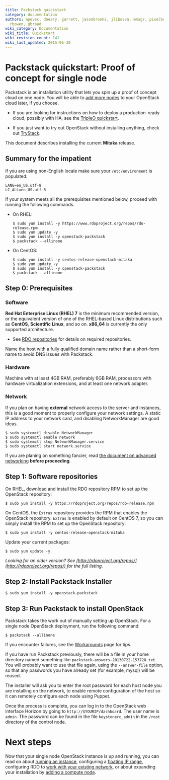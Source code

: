 ```yaml
---
title: Packstack quickstart
category: documentation
authors: apevec, dneary, garrett, jasonbrooks, jlibosva, mmagr, pixelbeat, pmyers,
  rbowen, gbraad
wiki_category: Documentation
wiki_title: Quickstart
wiki_revision_count: 141
wiki_last_updated: 2015-06-30
---
```


# Packstack quickstart: Proof of concept for single node

Packstack is an installation utility that lets you spin up a proof of concept cloud on one node. You will be able to [add more nodes](Adding_a_compute_node) to your OpenStack cloud later, if you choose.

* If you are looking for instructions on how to deploy a production-ready cloud, possibly with HA, see the [TripleO quickstart](/tripleo).

* If you just want to try out OpenStack without installing anything, check out [TryStack](http://trystack.org).

This document describes installing the current **Mitaka** release.

## Summary for the impatient

If you are using non-English locale make sure your `/etc/environment` is populated:
    
    LANG=en_US.utf-8
    LC_ALL=en_US.utf-8

If your system meets all the prerequisites mentioned below, proceed with running the following commands.

* On RHEL:

  ```
  $ sudo yum install -y https://www.rdoproject.org/repos/rdo-release.rpm
  $ sudo yum update -y
  $ sudo yum install -y openstack-packstack
  $ packstack --allinone
  ```

* On CentOS:

  ```
  $ sudo yum install -y centos-release-openstack-mitaka
  $ sudo yum update -y
  $ sudo yum install -y openstack-packstack
  $ packstack --allinone
  ```

## Step 0: Prerequisites

### Software

**Red Hat Enterprise Linux (RHEL) 7** is the minimum recommended version, or the equivalent version of one of the RHEL-based Linux distributions such as **CentOS**, **Scientific Linux**, and so on. **x86_64** is currently the only supported architecture.

* See [RDO repositories](repositories) for details on required repositories.

Name the host with a fully qualified domain name rather than a short-form name to avoid DNS issues with Packstack.

### Hardware

Machine with at least 4GB RAM, preferably 6GB RAM, processors with hardware virtualization extensions, and at least one network adapter.

### Network

If you plan on having **external** network access to the server and instances, this is a good moment to properly configure your network settings. A static IP address to your network card, and disabling NetworkManager are good ideas.

  ```
  $ sudo systemctl disable NetworkManager
  $ sudo systemctl enable network
  $ sudo systemctl stop NetworkManager.service
  $ sudo systemctl start network.service
  ```

If you are planing on something fancier, read [the document on advanced networking](https://www.rdoproject.org/networking/neutron-with-existing-external-network/) **before proceeding**.

## Step 1: Software repositories

On RHEL, download and install the RDO repository RPM to set up the OpenStack repository:

  ```
  $ sudo yum install -y https://rdoproject.org/repos/rdo-release.rpm
  ```
  
On CentOS, the `Extras` repository provides the RPM that enables the OpenStack repository. `Extras` is enabled by default on CentOS 7, so you can simply install the RPM to set up the OpenStack repository:

  ```
  $ sudo yum install -y centos-release-openstack-mitaka
  ```

Update your current packages:

  ```
  $ sudo yum update -y
  ```

_Looking for an older version? See [http://rdoproject.org/repos/](http://rdoproject.org/repos/) for the full listing._

## Step 2: Install Packstack Installer

  ```
  $ sudo yum install -y openstack-packstack
  ```

## Step 3: Run Packstack to install OpenStack

Packstack takes the work out of manually setting up OpenStack. For a single node OpenStack deployment, run the following command:

  ```
  $ packstack --allinone
  ```
  
If you encounter failures, see the [Workarounds](Workarounds) page for tips.

If you have run Packstack previously, there will be a file in your home directory named something like `packstack-answers-20130722-153728.txt` You will probably want to use that file again, using the `--answer-file` option, so that any passwords you have already set (for example, mysql) will be reused.

The installer will ask you to enter the root password for each host node you are installing on the network, to enable remote configuration of the host so it can remotely configure each node using Puppet.

Once the process is complete, you can log in to the OpenStack web interface Horizon by going to `http://$YOURIP/dashboard`. The user name is `admin`. The password can be found in the file `keystonerc_admin` in the `/root` directory of the control node.

# Next steps

Now that your single node OpenStack instance is up and running, you can read on about [running an instance](Running_an_instance), configuring a [floating IP range](Floating_IP_range), configuring RDO to [work with your existing network](Neutron_with_existing_external_network), or about expanding your installation by [adding a compute node](Adding_a_compute_node).
